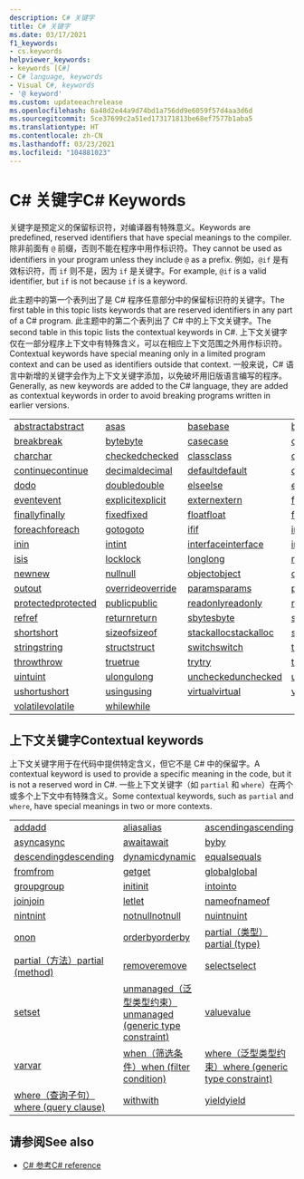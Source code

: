 ```yaml
---
description: C# 关键字
title: C# 关键字
ms.date: 03/17/2021
f1_keywords:
- cs.keywords
helpviewer_keywords:
- keywords [C#]
- C# language, keywords
- Visual C#, keywords
- '@ keyword'
ms.custom: updateeachrelease
ms.openlocfilehash: 6a48d2e44a9d74bd1a756dd9e6059f57d4aa3d6d
ms.sourcegitcommit: 5ce37699c2a51ed173171813be68ef7577b1aba5
ms.translationtype: HT
ms.contentlocale: zh-CN
ms.lasthandoff: 03/23/2021
ms.locfileid: "104881023"
---
```

# <a name="c-keywords"></a><span data-ttu-id="8aff2-103">C# 关键字</span><span class="sxs-lookup"><span data-stu-id="8aff2-103">C# Keywords</span></span>

<span data-ttu-id="8aff2-104">关键字是预定义的保留标识符，对编译器有特殊意义。</span><span class="sxs-lookup"><span data-stu-id="8aff2-104">Keywords are predefined, reserved identifiers that have special meanings to the compiler.</span></span> <span data-ttu-id="8aff2-105">除非前面有 `@` 前缀，否则不能在程序中用作标识符。</span><span class="sxs-lookup"><span data-stu-id="8aff2-105">They cannot be used as identifiers in your program unless they include `@` as a prefix.</span></span> <span data-ttu-id="8aff2-106">例如，`@if` 是有效标识符，而 `if` 则不是，因为 `if` 是关键字。</span><span class="sxs-lookup"><span data-stu-id="8aff2-106">For example, `@if` is a valid identifier, but `if` is not because `if` is a keyword.</span></span>  
  
 <span data-ttu-id="8aff2-107">此主题中的第一个表列出了是 C# 程序任意部分中的保留标识符的关键字。</span><span class="sxs-lookup"><span data-stu-id="8aff2-107">The first table in this topic lists keywords that are reserved identifiers in any part of a C# program.</span></span> <span data-ttu-id="8aff2-108">此主题中的第二个表列出了 C# 中的上下文关键字。</span><span class="sxs-lookup"><span data-stu-id="8aff2-108">The second table in this topic lists the contextual keywords in C#.</span></span> <span data-ttu-id="8aff2-109">上下文关键字仅在一部分程序上下文中有特殊含义，可以在相应上下文范围之外用作标识符。</span><span class="sxs-lookup"><span data-stu-id="8aff2-109">Contextual keywords have special meaning only in a limited program context and can be used as identifiers outside that context.</span></span> <span data-ttu-id="8aff2-110">一般来说，C# 语言中新增的关键字会作为上下文关键字添加，以免破坏用旧版语言编写的程序。</span><span class="sxs-lookup"><span data-stu-id="8aff2-110">Generally, as new keywords are added to the C# language, they are added as contextual keywords in order to avoid breaking programs written in earlier versions.</span></span>  
  
|||||  
|---|---|---|---|  
|[<span data-ttu-id="8aff2-111">abstract</span><span class="sxs-lookup"><span data-stu-id="8aff2-111">abstract</span></span>](abstract.md)|[<span data-ttu-id="8aff2-112">as</span><span class="sxs-lookup"><span data-stu-id="8aff2-112">as</span></span>](../operators/type-testing-and-cast.md#as-operator)|[<span data-ttu-id="8aff2-113">base</span><span class="sxs-lookup"><span data-stu-id="8aff2-113">base</span></span>](base.md)|[<span data-ttu-id="8aff2-114">bool</span><span class="sxs-lookup"><span data-stu-id="8aff2-114">bool</span></span>](../builtin-types/bool.md)|  
|[<span data-ttu-id="8aff2-115">break</span><span class="sxs-lookup"><span data-stu-id="8aff2-115">break</span></span>](break.md)|[<span data-ttu-id="8aff2-116">byte</span><span class="sxs-lookup"><span data-stu-id="8aff2-116">byte</span></span>](../builtin-types/integral-numeric-types.md)|[<span data-ttu-id="8aff2-117">case</span><span class="sxs-lookup"><span data-stu-id="8aff2-117">case</span></span>](switch.md)|[<span data-ttu-id="8aff2-118">catch</span><span class="sxs-lookup"><span data-stu-id="8aff2-118">catch</span></span>](try-catch.md)|  
|[<span data-ttu-id="8aff2-119">char</span><span class="sxs-lookup"><span data-stu-id="8aff2-119">char</span></span>](../builtin-types/char.md)|[<span data-ttu-id="8aff2-120">checked</span><span class="sxs-lookup"><span data-stu-id="8aff2-120">checked</span></span>](checked.md)|[<span data-ttu-id="8aff2-121">class</span><span class="sxs-lookup"><span data-stu-id="8aff2-121">class</span></span>](class.md)|[<span data-ttu-id="8aff2-122">const</span><span class="sxs-lookup"><span data-stu-id="8aff2-122">const</span></span>](const.md)|  
|[<span data-ttu-id="8aff2-123">continue</span><span class="sxs-lookup"><span data-stu-id="8aff2-123">continue</span></span>](continue.md)|[<span data-ttu-id="8aff2-124">decimal</span><span class="sxs-lookup"><span data-stu-id="8aff2-124">decimal</span></span>](../builtin-types/floating-point-numeric-types.md)|[<span data-ttu-id="8aff2-125">default</span><span class="sxs-lookup"><span data-stu-id="8aff2-125">default</span></span>](default.md)|[<span data-ttu-id="8aff2-126">delegate</span><span class="sxs-lookup"><span data-stu-id="8aff2-126">delegate</span></span>](../builtin-types/reference-types.md)|  
|[<span data-ttu-id="8aff2-127">do</span><span class="sxs-lookup"><span data-stu-id="8aff2-127">do</span></span>](do.md)|[<span data-ttu-id="8aff2-128">double</span><span class="sxs-lookup"><span data-stu-id="8aff2-128">double</span></span>](../builtin-types/floating-point-numeric-types.md)|[<span data-ttu-id="8aff2-129">else</span><span class="sxs-lookup"><span data-stu-id="8aff2-129">else</span></span>](if-else.md)|[<span data-ttu-id="8aff2-130">enum</span><span class="sxs-lookup"><span data-stu-id="8aff2-130">enum</span></span>](../builtin-types/enum.md)|  
|[<span data-ttu-id="8aff2-131">event</span><span class="sxs-lookup"><span data-stu-id="8aff2-131">event</span></span>](event.md)|[<span data-ttu-id="8aff2-132">explicit</span><span class="sxs-lookup"><span data-stu-id="8aff2-132">explicit</span></span>](../operators/user-defined-conversion-operators.md)|[<span data-ttu-id="8aff2-133">extern</span><span class="sxs-lookup"><span data-stu-id="8aff2-133">extern</span></span>](extern.md)|[<span data-ttu-id="8aff2-134">false</span><span class="sxs-lookup"><span data-stu-id="8aff2-134">false</span></span>](../builtin-types/bool.md)|  
|[<span data-ttu-id="8aff2-135">finally</span><span class="sxs-lookup"><span data-stu-id="8aff2-135">finally</span></span>](try-finally.md)|[<span data-ttu-id="8aff2-136">fixed</span><span class="sxs-lookup"><span data-stu-id="8aff2-136">fixed</span></span>](fixed-statement.md)|[<span data-ttu-id="8aff2-137">float</span><span class="sxs-lookup"><span data-stu-id="8aff2-137">float</span></span>](../builtin-types/floating-point-numeric-types.md)|[<span data-ttu-id="8aff2-138">for</span><span class="sxs-lookup"><span data-stu-id="8aff2-138">for</span></span>](for.md)|  
|[<span data-ttu-id="8aff2-139">foreach</span><span class="sxs-lookup"><span data-stu-id="8aff2-139">foreach</span></span>](foreach-in.md)|[<span data-ttu-id="8aff2-140">goto</span><span class="sxs-lookup"><span data-stu-id="8aff2-140">goto</span></span>](goto.md)|[<span data-ttu-id="8aff2-141">if</span><span class="sxs-lookup"><span data-stu-id="8aff2-141">if</span></span>](if-else.md)|[<span data-ttu-id="8aff2-142">implicit</span><span class="sxs-lookup"><span data-stu-id="8aff2-142">implicit</span></span>](../operators/user-defined-conversion-operators.md)|  
|[<span data-ttu-id="8aff2-143">in</span><span class="sxs-lookup"><span data-stu-id="8aff2-143">in</span></span>](in.md)|[<span data-ttu-id="8aff2-144">int</span><span class="sxs-lookup"><span data-stu-id="8aff2-144">int</span></span>](../builtin-types/integral-numeric-types.md)|[<span data-ttu-id="8aff2-145">interface</span><span class="sxs-lookup"><span data-stu-id="8aff2-145">interface</span></span>](interface.md)|[<span data-ttu-id="8aff2-146">internal</span><span class="sxs-lookup"><span data-stu-id="8aff2-146">internal</span></span>](internal.md)|
|[<span data-ttu-id="8aff2-147">is</span><span class="sxs-lookup"><span data-stu-id="8aff2-147">is</span></span>](is.md)|[<span data-ttu-id="8aff2-148">lock</span><span class="sxs-lookup"><span data-stu-id="8aff2-148">lock</span></span>](lock-statement.md)|[<span data-ttu-id="8aff2-149">long</span><span class="sxs-lookup"><span data-stu-id="8aff2-149">long</span></span>](../builtin-types/integral-numeric-types.md)|[<span data-ttu-id="8aff2-150">namespace</span><span class="sxs-lookup"><span data-stu-id="8aff2-150">namespace</span></span>](namespace.md)|
|[<span data-ttu-id="8aff2-151">new</span><span class="sxs-lookup"><span data-stu-id="8aff2-151">new</span></span>](../operators/new-operator.md)|[<span data-ttu-id="8aff2-152">null</span><span class="sxs-lookup"><span data-stu-id="8aff2-152">null</span></span>](null.md)|[<span data-ttu-id="8aff2-153">object</span><span class="sxs-lookup"><span data-stu-id="8aff2-153">object</span></span>](../builtin-types/reference-types.md)|[<span data-ttu-id="8aff2-154">operator</span><span class="sxs-lookup"><span data-stu-id="8aff2-154">operator</span></span>](../operators/operator-overloading.md)|
|[<span data-ttu-id="8aff2-155">out</span><span class="sxs-lookup"><span data-stu-id="8aff2-155">out</span></span>](out.md)|[<span data-ttu-id="8aff2-156">override</span><span class="sxs-lookup"><span data-stu-id="8aff2-156">override</span></span>](override.md)|[<span data-ttu-id="8aff2-157">params</span><span class="sxs-lookup"><span data-stu-id="8aff2-157">params</span></span>](params.md)|[<span data-ttu-id="8aff2-158">private</span><span class="sxs-lookup"><span data-stu-id="8aff2-158">private</span></span>](private.md)|
|[<span data-ttu-id="8aff2-159">protected</span><span class="sxs-lookup"><span data-stu-id="8aff2-159">protected</span></span>](protected.md)|[<span data-ttu-id="8aff2-160">public</span><span class="sxs-lookup"><span data-stu-id="8aff2-160">public</span></span>](public.md)|[<span data-ttu-id="8aff2-161">readonly</span><span class="sxs-lookup"><span data-stu-id="8aff2-161">readonly</span></span>](readonly.md)|[<span data-ttu-id="8aff2-162">record</span><span class="sxs-lookup"><span data-stu-id="8aff2-162">record</span></span>](../../programming-guide/classes-and-structs/records.md)|
|[<span data-ttu-id="8aff2-163">ref</span><span class="sxs-lookup"><span data-stu-id="8aff2-163">ref</span></span>](ref.md)|[<span data-ttu-id="8aff2-164">return</span><span class="sxs-lookup"><span data-stu-id="8aff2-164">return</span></span>](return.md)|[<span data-ttu-id="8aff2-165">sbyte</span><span class="sxs-lookup"><span data-stu-id="8aff2-165">sbyte</span></span>](../builtin-types/integral-numeric-types.md)|[<span data-ttu-id="8aff2-166">sealed</span><span class="sxs-lookup"><span data-stu-id="8aff2-166">sealed</span></span>](sealed.md)|
|[<span data-ttu-id="8aff2-167">short</span><span class="sxs-lookup"><span data-stu-id="8aff2-167">short</span></span>](../builtin-types/integral-numeric-types.md)|[<span data-ttu-id="8aff2-168">sizeof</span><span class="sxs-lookup"><span data-stu-id="8aff2-168">sizeof</span></span>](../operators/sizeof.md)|[<span data-ttu-id="8aff2-169">stackalloc</span><span class="sxs-lookup"><span data-stu-id="8aff2-169">stackalloc</span></span>](../operators/stackalloc.md)|[<span data-ttu-id="8aff2-170">static</span><span class="sxs-lookup"><span data-stu-id="8aff2-170">static</span></span>](static.md)|
|[<span data-ttu-id="8aff2-171">string</span><span class="sxs-lookup"><span data-stu-id="8aff2-171">string</span></span>](../builtin-types/reference-types.md)|[<span data-ttu-id="8aff2-172">struct</span><span class="sxs-lookup"><span data-stu-id="8aff2-172">struct</span></span>](../builtin-types/struct.md)|[<span data-ttu-id="8aff2-173">switch</span><span class="sxs-lookup"><span data-stu-id="8aff2-173">switch</span></span>](switch.md)|[<span data-ttu-id="8aff2-174">this</span><span class="sxs-lookup"><span data-stu-id="8aff2-174">this</span></span>](this.md)|
|[<span data-ttu-id="8aff2-175">throw</span><span class="sxs-lookup"><span data-stu-id="8aff2-175">throw</span></span>](throw.md)|[<span data-ttu-id="8aff2-176">true</span><span class="sxs-lookup"><span data-stu-id="8aff2-176">true</span></span>](../builtin-types/bool.md)|[<span data-ttu-id="8aff2-177">try</span><span class="sxs-lookup"><span data-stu-id="8aff2-177">try</span></span>](try-catch.md)|[<span data-ttu-id="8aff2-178">typeof</span><span class="sxs-lookup"><span data-stu-id="8aff2-178">typeof</span></span>](../operators/type-testing-and-cast.md#typeof-operator)|
|[<span data-ttu-id="8aff2-179">uint</span><span class="sxs-lookup"><span data-stu-id="8aff2-179">uint</span></span>](../builtin-types/integral-numeric-types.md)|[<span data-ttu-id="8aff2-180">ulong</span><span class="sxs-lookup"><span data-stu-id="8aff2-180">ulong</span></span>](../builtin-types/integral-numeric-types.md)|[<span data-ttu-id="8aff2-181">unchecked</span><span class="sxs-lookup"><span data-stu-id="8aff2-181">unchecked</span></span>](unchecked.md)|[<span data-ttu-id="8aff2-182">unsafe</span><span class="sxs-lookup"><span data-stu-id="8aff2-182">unsafe</span></span>](unsafe.md)|
|[<span data-ttu-id="8aff2-183">ushort</span><span class="sxs-lookup"><span data-stu-id="8aff2-183">ushort</span></span>](../builtin-types/integral-numeric-types.md)|[<span data-ttu-id="8aff2-184">using</span><span class="sxs-lookup"><span data-stu-id="8aff2-184">using</span></span>](using.md)|[<span data-ttu-id="8aff2-185">virtual</span><span class="sxs-lookup"><span data-stu-id="8aff2-185">virtual</span></span>](virtual.md)|[<span data-ttu-id="8aff2-186">void</span><span class="sxs-lookup"><span data-stu-id="8aff2-186">void</span></span>](../builtin-types/void.md)|
|[<span data-ttu-id="8aff2-187">volatile</span><span class="sxs-lookup"><span data-stu-id="8aff2-187">volatile</span></span>](volatile.md)|[<span data-ttu-id="8aff2-188">while</span><span class="sxs-lookup"><span data-stu-id="8aff2-188">while</span></span>](while.md)|

## <a name="contextual-keywords"></a><span data-ttu-id="8aff2-189">上下文关键字</span><span class="sxs-lookup"><span data-stu-id="8aff2-189">Contextual keywords</span></span>

 <span data-ttu-id="8aff2-190">上下文关键字用于在代码中提供特定含义，但它不是 C# 中的保留字。</span><span class="sxs-lookup"><span data-stu-id="8aff2-190">A contextual keyword is used to provide a specific meaning in the code, but it is not a reserved word in C#.</span></span> <span data-ttu-id="8aff2-191">一些上下文关键字（如 `partial` 和 `where`）在两个或多个上下文中有特殊含义。</span><span class="sxs-lookup"><span data-stu-id="8aff2-191">Some contextual keywords, such as `partial` and `where`, have special meanings in two or more contexts.</span></span>  
  
||||  
|---|---|---|  
|[<span data-ttu-id="8aff2-192">add</span><span class="sxs-lookup"><span data-stu-id="8aff2-192">add</span></span>](add.md)|[<span data-ttu-id="8aff2-193">alias</span><span class="sxs-lookup"><span data-stu-id="8aff2-193">alias</span></span>](extern-alias.md)|[<span data-ttu-id="8aff2-194">ascending</span><span class="sxs-lookup"><span data-stu-id="8aff2-194">ascending</span></span>](ascending.md)|
|[<span data-ttu-id="8aff2-195">async</span><span class="sxs-lookup"><span data-stu-id="8aff2-195">async</span></span>](async.md)|[<span data-ttu-id="8aff2-196">await</span><span class="sxs-lookup"><span data-stu-id="8aff2-196">await</span></span>](../operators/await.md)|[<span data-ttu-id="8aff2-197">by</span><span class="sxs-lookup"><span data-stu-id="8aff2-197">by</span></span>](by.md)|
|[<span data-ttu-id="8aff2-198">descending</span><span class="sxs-lookup"><span data-stu-id="8aff2-198">descending</span></span>](descending.md)|[<span data-ttu-id="8aff2-199">dynamic</span><span class="sxs-lookup"><span data-stu-id="8aff2-199">dynamic</span></span>](../builtin-types/reference-types.md)|[<span data-ttu-id="8aff2-200">equals</span><span class="sxs-lookup"><span data-stu-id="8aff2-200">equals</span></span>](equals.md)|
|[<span data-ttu-id="8aff2-201">from</span><span class="sxs-lookup"><span data-stu-id="8aff2-201">from</span></span>](from-clause.md)|[<span data-ttu-id="8aff2-202">get</span><span class="sxs-lookup"><span data-stu-id="8aff2-202">get</span></span>](get.md)|[<span data-ttu-id="8aff2-203">global</span><span class="sxs-lookup"><span data-stu-id="8aff2-203">global</span></span>](../operators/namespace-alias-qualifier.md)|
|[<span data-ttu-id="8aff2-204">group</span><span class="sxs-lookup"><span data-stu-id="8aff2-204">group</span></span>](group-clause.md)|[<span data-ttu-id="8aff2-205">init</span><span class="sxs-lookup"><span data-stu-id="8aff2-205">init</span></span>](init.md)|[<span data-ttu-id="8aff2-206">into</span><span class="sxs-lookup"><span data-stu-id="8aff2-206">into</span></span>](into.md)|
|[<span data-ttu-id="8aff2-207">join</span><span class="sxs-lookup"><span data-stu-id="8aff2-207">join</span></span>](join-clause.md)|[<span data-ttu-id="8aff2-208">let</span><span class="sxs-lookup"><span data-stu-id="8aff2-208">let</span></span>](let-clause.md)|[<span data-ttu-id="8aff2-209">nameof</span><span class="sxs-lookup"><span data-stu-id="8aff2-209">nameof</span></span>](../operators/nameof.md)|
|[<span data-ttu-id="8aff2-210">nint</span><span class="sxs-lookup"><span data-stu-id="8aff2-210">nint</span></span>](../builtin-types/nint-nuint.md)|[<span data-ttu-id="8aff2-211">notnull</span><span class="sxs-lookup"><span data-stu-id="8aff2-211">notnull</span></span>](../../programming-guide/generics/constraints-on-type-parameters.md#notnull-constraint)|[<span data-ttu-id="8aff2-212">nuint</span><span class="sxs-lookup"><span data-stu-id="8aff2-212">nuint</span></span>](../builtin-types/nint-nuint.md)|
|[<span data-ttu-id="8aff2-213">on</span><span class="sxs-lookup"><span data-stu-id="8aff2-213">on</span></span>](on.md)|[<span data-ttu-id="8aff2-214">orderby</span><span class="sxs-lookup"><span data-stu-id="8aff2-214">orderby</span></span>](orderby-clause.md)|[<span data-ttu-id="8aff2-215">partial（类型）</span><span class="sxs-lookup"><span data-stu-id="8aff2-215">partial (type)</span></span>](partial-type.md)|
|[<span data-ttu-id="8aff2-216">partial（方法）</span><span class="sxs-lookup"><span data-stu-id="8aff2-216">partial (method)</span></span>](partial-method.md)|[<span data-ttu-id="8aff2-217">remove</span><span class="sxs-lookup"><span data-stu-id="8aff2-217">remove</span></span>](remove.md)|[<span data-ttu-id="8aff2-218">select</span><span class="sxs-lookup"><span data-stu-id="8aff2-218">select</span></span>](select-clause.md)|
|[<span data-ttu-id="8aff2-219">set</span><span class="sxs-lookup"><span data-stu-id="8aff2-219">set</span></span>](set.md)|[<span data-ttu-id="8aff2-220">unmanaged（泛型类型约束）</span><span class="sxs-lookup"><span data-stu-id="8aff2-220">unmanaged (generic type constraint)</span></span>](../../programming-guide/generics/constraints-on-type-parameters.md#unmanaged-constraint)|[<span data-ttu-id="8aff2-221">value</span><span class="sxs-lookup"><span data-stu-id="8aff2-221">value</span></span>](value.md)|
|[<span data-ttu-id="8aff2-222">var</span><span class="sxs-lookup"><span data-stu-id="8aff2-222">var</span></span>](var.md)|[<span data-ttu-id="8aff2-223">when（筛选条件）</span><span class="sxs-lookup"><span data-stu-id="8aff2-223">when (filter condition)</span></span>](when.md)|[<span data-ttu-id="8aff2-224">where（泛型类型约束）</span><span class="sxs-lookup"><span data-stu-id="8aff2-224">where (generic type constraint)</span></span>](where-generic-type-constraint.md)|
|[<span data-ttu-id="8aff2-225">where（查询子句）</span><span class="sxs-lookup"><span data-stu-id="8aff2-225">where (query clause)</span></span>](where-clause.md)|[<span data-ttu-id="8aff2-226">with</span><span class="sxs-lookup"><span data-stu-id="8aff2-226">with</span></span>](../operators/with-expression.md)|[<span data-ttu-id="8aff2-227">yield</span><span class="sxs-lookup"><span data-stu-id="8aff2-227">yield</span></span>](yield.md)||

## <a name="see-also"></a><span data-ttu-id="8aff2-228">请参阅</span><span class="sxs-lookup"><span data-stu-id="8aff2-228">See also</span></span>

- [<span data-ttu-id="8aff2-229">C# 参考</span><span class="sxs-lookup"><span data-stu-id="8aff2-229">C# reference</span></span>](../index.md)
